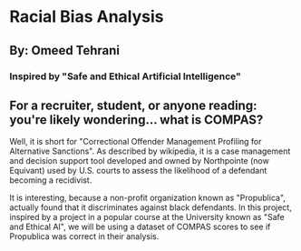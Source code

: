 # Racial Bias Analysis
## By: Omeed Tehrani
### Inspired by "Safe and Ethical Artificial Intelligence"

## For a recruiter, student, or anyone reading: you're likely wondering... what is COMPAS?

Well, it is short for "Correctional Offender Management Profiling for Alternative Sanctions". As described by wikipedia, it is a case management and decision support tool developed and owned by Northpointe (now Equivant) used by U.S. courts to assess the likelihood of a defendant becoming a recidivist.

It is interesting, because a non-profit organization known as "Propublica", actually found that it discriminates against black defendants. In this project, inspired by a project in a popular course at the University known as "Safe and Ethical AI", we will be using a dataset of COMPAS scores to see if Propublica was correct in their analysis. 
